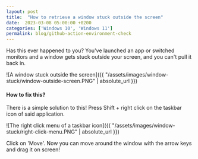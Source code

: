 ```yaml
---
layout: post
title:  "How to retrieve a window stuck outside the screen"
date:  2023-03-08 05:00:00 +0200
categories: ['Windows 10', 'Windows 11']
permalink: blog/github-action-environment-check
---
```


Has this ever happened to you? You've launched an app or switched monitors and a window gets stuck outside your screen, and you can't pull it back in.

![A window stuck outside the screen]({{ "/assets/images/window-stuck/window-outside-screen.PNG" | absolute_url }})

<h4>How to fix this?</h4>

There is a simple solution to this! Press Shift + right click on the taskbar icon of said application.

![The right click menu of a taskbar icon]({{ "/assets/images/window-stuck/right-click-menu.PNG" | absolute_url }})

Click on 'Move'. Now you can move around the window with the arrow keys and drag it on screen!
